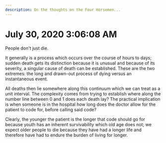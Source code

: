 ```yaml
---
description: On the thoughts on the Four Horsemen...
---
```


# July 30, 2020 3:06:08 AM

People don't just die.

It generally is a process which occurs over the course of hours to days; sudden death gets its distinction because it is unusual and because of its severity, a singular cause of death can be established. These are the two extremes: the long and drawn-out process of dying versus  an instantaneous event.

All deaths then lie somewhere along this continuum which we can treat as a unit interval. The complexity comes from trying to establish where along the number line between 0 and 1 does each death lay? The practical implication is when someone is in the hospital how long  does the doctor allow for the patient to code for,  before calling said code?

Clearly, the younger the patient is the longer that code should go for because youth has an inherent survivability which old age does not; we expect older people to die because they have had a longer life and therefore have had to endure the burden of living for longer. 









